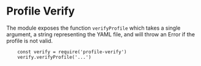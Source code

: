 # Profile Verify

The module exposes the function `verifyProfile` which takes a single argument, a string representing the YAML file, and will throw an Error if the profile is not valid.

```
    const verify = require('profile-verify')
    verify.verifyProfile('...')
```